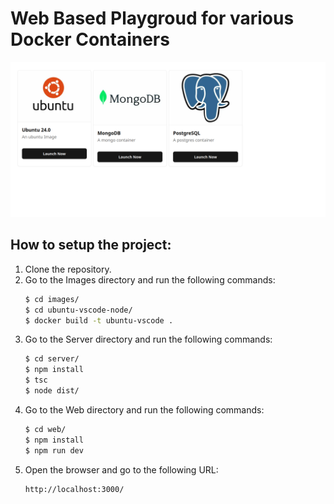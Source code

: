 # Web Based Playgroud for various Docker Containers
![ScreenShot](./web/public/ss.png)

## How to setup the project:
1. Clone the repository.
2. Go to the Images directory and run the following commands:
    ```sh
    $ cd images/
    $ cd ubuntu-vscode-node/
    $ docker build -t ubuntu-vscode .
    ```
3. Go to the Server directory and run the following commands:
    ```sh
    $ cd server/
    $ npm install
    $ tsc
    $ node dist/
    ```
4. Go to the Web directory and run the following commands:
    ```sh
    $ cd web/
    $ npm install
    $ npm run dev
    ``` 
5. Open the browser and go to the following URL:
    ```
    http://localhost:3000/
    ```